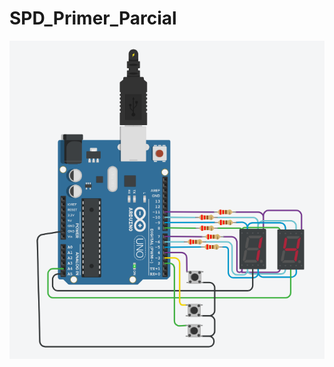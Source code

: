 # SPD_Primer_Parcial
![alt text](https://github.com/Aguu21/SPD_Primer_Parcial/blob/main/imagenes/esquema.png?raw=true)